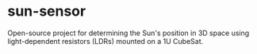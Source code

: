 # sun-sensor
Open-source project for determining the Sun's position in 3D space using light-dependent resistors (LDRs) mounted on a 1U CubeSat.

